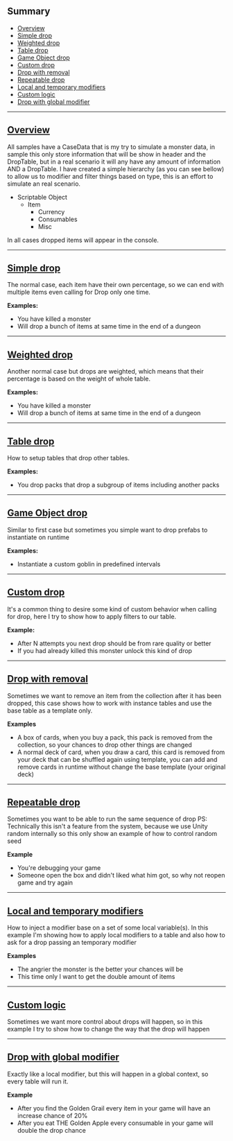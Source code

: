 ## Summary

* [Overview](#overview)
* [Simple drop](#simple-drop)
* [Weighted drop](#Weighted-drop)
* [Table drop](#Table-drop)
* [Game Object drop](#Game-Object-drop)
* [Custom drop](#custom-drop)
* [Drop with removal](#drop-with-removal)
* [Repeatable drop](#Repeatable-drop)
* [Local and temporary modifiers](#Local-and-temporary-modifiers)
* [Custom logic](#Custom-logic)
* [Drop with global modifier](#Drop-with-global-modifier)

---

## [Overview](#summary)


All samples have a CaseData that is my try to simulate a monster data, in sample this only store information that will be show in header and the DropTable, but in a real scenario it will any have any amount of information AND a DropTable.
I have created a simple hierarchy (as you can see bellow) to allow us to modifier and filter things based on type, this is an effort to simulate an real scenario.

- Scriptable Object
  - Item
    - Currency
    - Consumables
    - Misc

In all cases dropped items will appear in the console.

---

## [Simple drop](#summary)

The normal case, each item have their own percentage, so we can end with multiple items even calling for Drop only one time.

**Examples:** 

* You have killed a monster
* Will drop a bunch of items at same time in the end of a dungeon

---

## [Weighted drop](#summary)

Another normal case but drops are weighted, which means that their percentage is based on the weight of whole table.

**Examples:**

* You have killed a monster
* Will drop a bunch of items at same time in the end of a dungeon

---

## [Table drop](#summary)

How to setup tables that drop other tables.

**Examples:**

* You drop packs that drop a subgroup of items including another packs

---

## [Game Object drop](#summary)

Similar to first case but sometimes you simple want to drop prefabs to instantiate on runtime

**Examples:**

* Instantiate a custom goblin in predefined intervals

---

## [Custom drop](#summary)

It's a common thing to desire some kind of custom behavior when calling for drop, here I try to show how to apply filters to our table.

**Example:** 

* After N attempts you next drop should be from rare quality or better
* If you had already killed this monster unlock this kind of drop

---

## [ Drop with removal](#summary) 

Sometimes we want to remove an item from the collection after it has been dropped, this case shows how to work with instance tables and use the base table as a template only.

**Examples** 

* A box of cards, when you buy a pack, this pack is removed from the collection, so your chances to drop other things are changed
* A normal deck of card, when you draw a card, this card is removed from your deck that can be shuffled again using template, you can add and remove cards in runtime without change the base template (your original deck)

---

## [Repeatable drop](#summary)

Sometimes you want to be able to run the same sequence of drop
PS: Technically this isn't a feature from the system, because we use Unity random internally so this only show an example of how to control random seed

**Example**

* You're debugging your game
* Someone open the box and didn't liked what him got, so why not reopen game and try again 

---

## [Local and temporary modifiers](#summary)

How to inject a modifier base on a set of some local variable(s). In this example I'm showing how to apply local modifiers to a table and also how to ask for a drop passing an temporary modifier

**Examples**

* The angrier the monster is the better your chances will be
* This time only I want to get the double amount of items

---

## [Custom logic](#summary)

Sometimes we want more control about drops will happen, so in this example I try to show how to change the way that the drop will happen

---

## [Drop with global modifier](#summary)

Exactly like a local modifier, but this will happen in a global context, so every table will run it.

**Example** 

* After you find the Golden Grail every item in your game will have an increase chance of 20%
* After you eat THE Golden Apple every consumable in your game will double the drop chance
